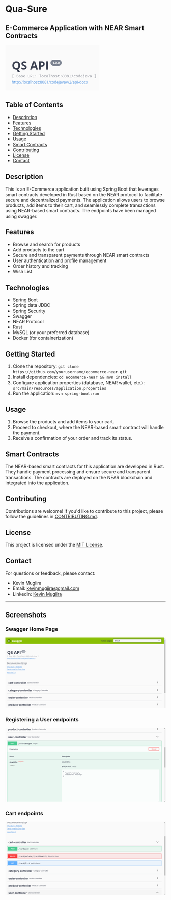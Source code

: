 
# Qua-Sure
## E-Commerce Application with NEAR Smart Contracts

![Application Screenshot](src/main/resources/images/shot4qs.png)

## Table of Contents
- [Description](#description)
- [Features](#features)
- [Technologies](#technologies)
- [Getting Started](#getting-started)
- [Usage](#usage)
- [Smart Contracts](#smart-contracts)
- [Contributing](#contributing)
- [License](#license)
- [Contact](#contact)

## Description
This is an E-Commerce application built using Spring Boot that leverages smart contracts developed in Rust based on the NEAR protocol to facilitate secure and decentralized payments. The application allows users to browse products, add items to their cart, and seamlessly complete transactions using NEAR-based smart contracts. 
The endpoints have been managed using swagger.

## Features
- Browse and search for products
- Add products to the cart
- Secure and transparent payments through NEAR smart contracts
- User authentication and profile management
- Order history and tracking
- Wish List

## Technologies
- Spring Boot
- Spring data JDBC
- Spring Security
- Swagger
- NEAR Protocol
- Rust
- MySQL (or your preferred database)
- Docker (for containerization)

## Getting Started
1. Clone the repository: `git clone https://github.com/yourusername/ecommerce-near.git`
2. Install dependencies: `cd ecommerce-near && mvn install`
3. Configure application properties (database, NEAR wallet, etc.): `src/main/resources/application.properties`
4. Run the application: `mvn spring-boot:run`

## Usage
1. Browse the products and add items to your cart.
2. Proceed to checkout, where the NEAR-based smart contract will handle the payment.
3. Receive a confirmation of your order and track its status.

## Smart Contracts
The NEAR-based smart contracts for this application are developed in Rust. They handle payment processing and ensure secure and transparent transactions. The contracts are deployed on the NEAR blockchain and integrated into the application.

## Contributing
Contributions are welcome! If you'd like to contribute to this project, please follow the guidelines in [CONTRIBUTING.md](CONTRIBUTING.md).

## License
This project is licensed under the [MIT License](LICENSE).

## Contact
For questions or feedback, please contact:
- Kevin Mugiira
- Email: kevinmugiira@gmail.com
- LinkedIn: [Kevin Mugiira](https://www.linkedin.com/in/kevin-mugiira-b7a06b128/)

---

## Screenshots

### Swagger Home Page
![Home Page](src/main/resources/images/shot1qs.png)

### Registering a User endpoints
![Product Details](src/main/resources/images/shot2qs.png)

### Cart endpoints
![Cart](src/main/resources/images/shot3qs.png)


